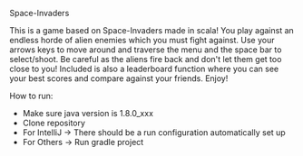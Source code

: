 Space-Invaders

This is a game based on Space-Invaders made in scala! You play against an endless horde of alien enemies which you must fight against. Use your arrows keys to move around and traverse the menu and the space bar to select/shoot. Be careful as the aliens fire back and don't let them get too close to you! Included is also a leaderboard function where you can see your best scores and compare against your friends. Enjoy!

How to run:
  - Make sure java version is 1.8.0_xxx
  - Clone repository
  - For IntelliJ -> There should be a run configuration automatically set up
  - For Others -> Run gradle project
